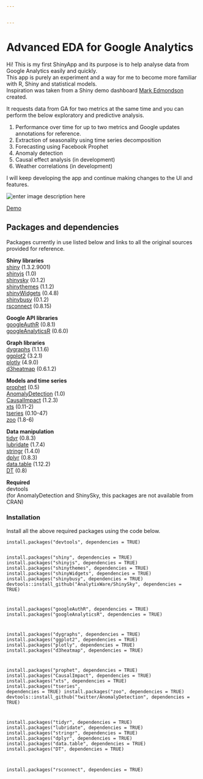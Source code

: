 ```yaml
---


---
```


<h1 id="advanced-eda-for-google-analytics">Advanced EDA for Google Analytics</h1>
<p>Hi! This is my first ShinyApp and its purpose is to help analyse data from Google Analytics easily and quickly.<br>
This app is purely an experiment and a way for me to become more familiar with R, Shiny and statistical models.<br>
Inspiration was taken from a Shiny demo dashboard <a href="https://github.com/MarkEdmondson1234">Mark Edmondson</a> created.</p>
<p>It requests data from GA for two metrics at the same time and you can perform the below exploratory and predictive analysis.</p>
<ol>
<li>Performance over time for up to two metrics and Google updates annotations for reference.</li>
<li>Extraction of seasonality using time series decomposition</li>
<li>Forecasting using Facebook Prophet</li>
<li>Anomaly detection</li>
<li>Causal effect analysis (in development)</li>
<li>Weather correlations (in development)</li>
</ol>
<p>I will keep developing the app and continue making changes to the UI and features.</p>
<p><img src="https://lh3.googleusercontent.com/3OXPPsYZeviYKZwUt_ktvN3kpN-7HW-RMOSqvdVEGzZtUagIAyuYnttbDyRPqYbGIxWHC7BmfbiW" alt="enter image description here"></p>
<p><a href="https://karapalidis.com/advanced-eda/">Demo</a></p>
<h2 id="packages-and-dependencies">Packages and dependencies</h2>
<p>Packages currently in use listed below and links to all the original sources provided for reference.</p>
<p><strong>Shiny libraries</strong><br>
<a href="https://github.com/rstudio/shiny">shiny</a> (1.3.2.9001)<br>
<a href="https://github.com/daattali/shinyjs">shinyjs</a> (1.0)<br>
<a href="https://github.com/AnalytixWare/ShinySky">shinysky</a> (0.1.2)<br>
<a href="https://github.com/rstudio/shinythemes">shinythemes</a> (1.1.2)<br>
<a href="https://github.com/dreamRs/shinyWidgets">shinyWidgets</a> (0.4.8)<br>
<a href="https://github.com/dreamRs/shinybusy">shinybusy</a> (0.1.2)<br>
<a href="https://github.com/rstudio/rsconnect">rsconnect</a> (0.8.15)</p>
<p><strong>Google API libraries</strong><br>
<a href="https://code.markedmondson.me/googleAuthR/">googleAuthR</a> (0.8.1)<br>
<a href="https://code.markedmondson.me/googleAnalyticsR/">googleAnalyticsR</a> (0.6.0)</p>
<p><strong>Graph libraries</strong><br>
<a href="https://github.com/rstudio/dygraphs">dygraphs</a> (1.1.1.6)<br>
<a href="https://cran.r-project.org/web/packages/ggplot2/index.html">ggplot2</a> (3.2.1)<br>
<a href="https://cran.r-project.org/web/packages/plotly/index.html">plotly</a> (4.9.0)<br>
<a href="https://github.com/rstudio/d3heatmap">d3heatmap</a> (0.6.1.2)</p>
<p><strong>Models and time series</strong><br>
<a href="https://facebook.github.io/prophet/">prophet</a> (0.5)<br>
<a href="https://github.com/twitter/AnomalyDetection">AnomalyDetection</a> (1.0)<br>
<a href="https://github.com/google/CausalImpact">CausalImpact</a> (1.2.3)<br>
<a href="https://cran.r-project.org/web/packages/xts/index.html">xts</a> (0.11-2)<br>
<a href="https://cran.r-project.org/web/packages/tseries/index.html">tseries</a> (0.10-47)<br>
<a href="https://cran.r-project.org/web/packages/zoo/index.html">zoo</a> (1.8-6)</p>
<p><strong>Data manipulation</strong><br>
<a href="https://uc-r.github.io/tidyr">tidyr</a> (0.8.3)<br>
<a href="https://cran.rstudio.com/web/packages/lubridate/lubridate.pdf">lubridate</a> (1.7.4)<br>
<a href="https://cran.r-project.org/web/packages/stringr/vignettes/stringr.html">stringr</a> (1.4.0)<br>
<a href="https://cran.r-project.org/web/packages/dplyr/vignettes/dplyr.html">dplyr</a> (0.8.3)<br>
<a href="https://cran.r-project.org/web/packages/data.table/vignettes/datatable-intro.html">data.table</a> (1.12.2)<br>
<a href="https://rstudio.github.io/DT/">DT</a> (0.8)</p>
<p><strong>Required</strong><br>
devtools<br>
(for AnomalyDetection and ShinySky, this packages are not available from CRAN)</p>
<h3 id="installation">Installation</h3>
<p>Install all the above required packages using the code below.</p>
<pre><code>install.packages("devtools", dependencies = TRUE)

install.packages("shiny", dependencies = TRUE)
install.packages("shinyjs", dependencies = TRUE)
install.packages("shinythemes", dependencies = TRUE)
install.packages("shinyWidgets", dependencies = TRUE)
install.packages("shinybusy", dependencies = TRUE)
devtools::install_github("AnalytixWare/ShinySky", dependencies = TRUE)

install.packages("googleAuthR", dependencies = TRUE)
install.packages("googleAnalyticsR", dependencies = TRUE)

install.packages("dygraphs", dependencies = TRUE)
install.packages("ggplot2", dependencies = TRUE)
install.packages("plotly", dependencies = TRUE)
install.packages("d3heatmap", dependencies = TRUE)

install.packages("prophet", dependencies = TRUE)
install.packages("CausalImpact", dependencies = TRUE)
install.packages("xts", dependencies = TRUE)
install.packages("tseries", dependencies = TRUE)
install.packages("zoo", dependencies = TRUE)
devtools::install_github("twitter/AnomalyDetection", dependencies = TRUE)

install.packages("tidyr", dependencies = TRUE)
install.packages("lubridate", dependencies = TRUE)
install.packages("stringr", dependencies = TRUE)
install.packages("dplyr", dependencies = TRUE)
install.packages("data.table", dependencies = TRUE)
install.packages("DT", dependencies = TRUE)

install.packages("rsconnect", dependencies = TRUE)
</code></pre>

